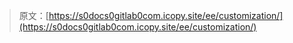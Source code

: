 > 原文：[https://s0docs0gitlab0com.icopy.site/ee/customization/](https://s0docs0gitlab0com.icopy.site/ee/customization/)